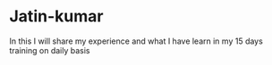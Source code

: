 # Jatin-kumar
In this I will share my experience and what I have learn in my 15 days training on daily basis
